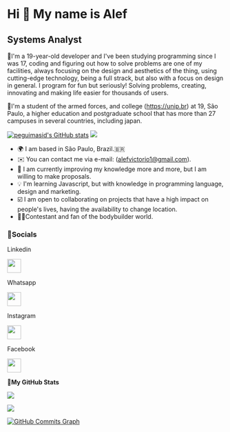 Hi 👋 My name is Alef
==========================

Systems Analyst
-----------------------------

🔻I'm a 19-year-old developer and I've been studying programming since I was 17, coding and figuring out how to solve problems are one of my facilities, always focusing on the design and aesthetics of the thing, using cutting-edge technology, being a full strack, but also with a focus on design in general.
I program for fun but seriously! Solving problems, creating, innovating and making life easier for thousands of users.

🔻I'm a student of the armed forces, and college (https://unip.br) at 19, São Paulo, a higher education and postgraduate school that has more than 27 campuses in several countries, including japan.


<a href="http://www.github.com/peguimasid"><img src="https://github-readme-stats.vercel.app/api?username=AlefVictorio&show_icons=true&hide=&count_private=true&title_color=0000FFed&text_color=ffffff&icon_color=FF0000&bg_color=000000&hide_border=true&show_icons=true" alt="peguimasid's GitHub stats" /></a> <a href="https://github.com/peguimasid" align="left"><img src="https://github-readme-stats.vercel.app/api/top-langs/?username=peguimasid&layout=compact&title_color=0000FF&text_color=ffffff&icon_color=3382ed&bg_color=000000&hide_border=true&locale=en&custom_title=Top%20%Languages" /></a>


* 🌍 I am based in São Paulo, Brazil.🇧🇷
* ✉️ You can contact me via e-mail: (alefvictorio1@gmail.com).
* 📓 I am currently improving my knowledge more and more, but I am willing to make proposals.
* 💡 I'm learning Javascript, but with knowledge in programming language, design and marketing.
* ☑️ I am open to collaborating on projects that have a high impact on people's lives, having the availability to change location.
* 🏋️‍♂️Contestant and fan of the bodybuilder world.

### 🔻Socials

Linkedin<p align="left" /></a> <a href="https://www.linkedin.com/in/alef-victório-b877a422a/" target="_blank" rel="noreferrer"><img 
src="https://cdn-icons.flaticon.com/png/512/3536/premium/3536505.png?token=exp=1650989249~hmac=6fd55a5e1c2b2e3f770c461dbbd144b5"
src="https://raw.githubusercontent.com/danielcranney/readme-generator/main/public/icons/socials/stackoverflow.svg" width="32" height="32" /></a> <a src="https://raw.githubusercontent.com/danielcranney/readme-generator/main/public/icons/socials/youtube.svg" width="32" height="32" /></a></p> 

Whatsapp<p align="left" /></a> <a href="https://whats.link/alefvictorio" target="_blank" rel="noreferrer"><img 
src="https://cdn-icons-png.flaticon.com/512/124/124034.png"
src="https://raw.githubusercontent.com/danielcranney/readme-generator/main/public/icons/socials/stackoverflow.svg" width="32" height="32" /></a> <a src="https://raw.githubusercontent.com/danielcranney/readme-generator/main/public/icons/socials/youtube.svg" width="32" height="32" /></a></p>

Instagram<p align="left" /></a> <a href="https://www.instagram.com/qra.alef/" target="_blank" rel="noreferrer"><img 
src="https://cdn-icons-png.flaticon.com/512/2111/2111463.png"
src="https://raw.githubusercontent.com/danielcranney/readme-generator/main/public/icons/socials/stackoverflow.svg" width="32" height="32" /></a> <a src="https://raw.githubusercontent.com/danielcranney/readme-generator/main/public/icons/socials/youtube.svg" width="32" height="32" /></a></p>

Facebook<p align="left" /></a> <a href="https://www.facebook.com/profile.php?id=100004162965076" target="_blank" rel="noreferrer"><img 
src="https://cdn-icons-png.flaticon.com/512/733/733547.png"
src="https://raw.githubusercontent.com/danielcranney/readme-generator/main/public/icons/socials/stackoverflow.svg" width="32" height="32" /></a> <a src="https://raw.githubusercontent.com/danielcranney/readme-generator/main/public/icons/socials/youtube.svg" width="32" height="32" /></a></p>


🔻<b>My GitHub Stats</b>

<a href="http://www.github.com/peguimasid"><img src="https://github-readme-streak-stats.herokuapp.com/?user=AlefVictorio&stroke=ffffff&background=000000&ring=0000FF&fire=FF0000&currStreakNum=F5FFFA&currStreakLabel=F5FFFA&sideNums=F5FFFA&sideLabels=ffffff&dates=FF0000&hide_border=true" /></a> 

<a href="https://www.github.com/peguimasid" target="_blank" rel="noreferrer"><img
src="https://img.shields.io/badge/Gmail-D14836?style=for-the-badge&logo=gmail&logoColor=white" /></a>

<a href="http://www.github.com/peguimasid"><img src="https://activity-graph.herokuapp.com/graph?username=peguimasid&bg_color=171717&color=ffffff&line=3382ed&point=ffffff&area_color=171717&area=true&hide_border=true&custom_title=GitHub%20Commits%20Graph" alt="GitHub Commits Graph" /></a>

